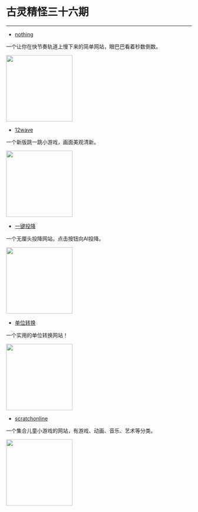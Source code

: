 <!--
 * @Author: caix cai1058@qq.com
 * @Date: 2024-11-21 10:57:48
 * @LastEditors: caix cai1058@qq.com
 * @LastEditTime: 2024-11-21 11:15:01
 * @FilePath: \docsify\docs\articles\fun\f36.md
 * @Description: 这是默认设置,请设置`customMade`, 打开koroFileHeader查看配置 进行设置: https://github.com/OBKoro1/koro1FileHeader/wiki/%E9%85%8D%E7%BD%AE
-->
# 古灵精怪三十六期
---

- [nothing](https://nothing.mvze.net/)

一个让你在快节奏轨道上慢下来的简单网站，眼巴巴看着秒数倒数。

<img width="180px" bor src="//cdn.jsdelivr.net/gh/caix-github/pics-storage/f36120241121.png">

- [12wave](https://12wave.com/)

一个新版跳一跳小游戏，画面美观清新。

<img width="180px" bor src="//cdn.jsdelivr.net/gh/caix-github/pics-storage/f36220241121.png">

- [一键投降](https://syaro.io/1ksu/)

一个无厘头投降网站，点击按钮向AI投降。

<img width="180px" bor src="//cdn.jsdelivr.net/gh/caix-github/pics-storage/f36320241121.png">

- [单位转换](https://www.convertworld.com/zh-hans/)

一个实用的单位转换网站！

<img width="180px" bor src="//cdn.jsdelivr.net/gh/caix-github/pics-storage/f36420241121.png">

- [scratchonline](https://www.scratchonline.net/)

一个集合儿童小游戏的网站，有游戏、动画、音乐、艺术等分类。

<img width="180px" bor src="//cdn.jsdelivr.net/gh/caix-github/pics-storage/f36520241121.png">